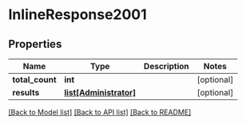 # InlineResponse2001

## Properties
Name | Type | Description | Notes
------------ | ------------- | ------------- | -------------
**total_count** | **int** |  | [optional] 
**results** | [**list[Administrator]**](Administrator.md) |  | [optional] 

[[Back to Model list]](../README.md#documentation-for-models) [[Back to API list]](../README.md#documentation-for-api-endpoints) [[Back to README]](../README.md)


